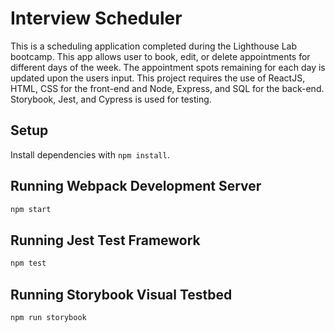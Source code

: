 # Interview Scheduler
This is a scheduling application completed during the Lighthouse Lab bootcamp. This app allows user to book, edit, or delete appointments for different days of the week. The appointment spots remaining for each day is updated upon the users input. This project requires the use of ReactJS, HTML, CSS for the front-end and Node, Express, and SQL for the back-end. Storybook, Jest, and Cypress is used for testing.



## Setup

Install dependencies with `npm install`.

## Running Webpack Development Server

```sh
npm start
```

## Running Jest Test Framework

```sh
npm test
```

## Running Storybook Visual Testbed

```sh
npm run storybook
```
